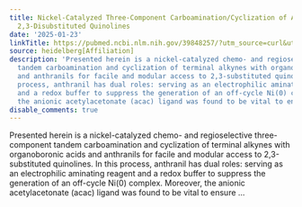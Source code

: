 ```yaml
---
title: Nickel-Catalyzed Three-Component Carboamination/Cyclization of Alkynes To Access
  2,3-Disubstituted Quinolines
date: '2025-01-23'
linkTitle: https://pubmed.ncbi.nlm.nih.gov/39848257/?utm_source=curl&utm_medium=rss&utm_campaign=pubmed-2&utm_content=1FakS-2QOkCT8HsMOQP1bCRQ4YzyumYOmxmF0moLsQ3dFB1E9V&fc=20220326224207&ff=20250124170819&v=2.18.0.post9+e462414
source: heidelberg[Affiliation]
description: 'Presented herein is a nickel-catalyzed chemo- and regioselective three-component
  tandem carboamination and cyclization of terminal alkynes with organoboronic acids
  and anthranils for facile and modular access to 2,3-substituted quinolines. In this
  process, anthranil has dual roles: serving as an electrophilic aminating reagent
  and a redox buffer to suppress the generation of an off-cycle Ni(0) complex. Moreover,
  the anionic acetylacetonate (acac) ligand was found to be vital to ensure ...'
disable_comments: true
---
```

Presented herein is a nickel-catalyzed chemo- and regioselective three-component tandem carboamination and cyclization of terminal alkynes with organoboronic acids and anthranils for facile and modular access to 2,3-substituted quinolines. In this process, anthranil has dual roles: serving as an electrophilic aminating reagent and a redox buffer to suppress the generation of an off-cycle Ni(0) complex. Moreover, the anionic acetylacetonate (acac) ligand was found to be vital to ensure ...